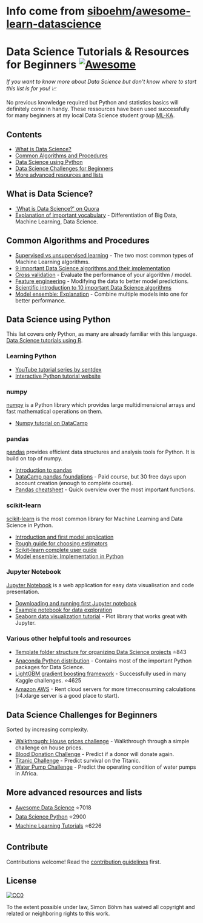 # Info come from [siboehm/awesome-learn-datascience](https://github.com/siboehm/awesome-learn-datascience)
# Data Science Tutorials & Resources for Beginners [![Awesome](https://cdn.rawgit.com/sindresorhus/awesome/d7305f38d29fed78fa85652e3a63e154dd8e8829/media/badge.svg)](https://github.com/sindresorhus/awesome)

*If you want to know more about Data Science but don't know where to start this list is for you!* :chart_with_upwards_trend:

No previous knowledge required but Python and statistics basics will definitely come in handy. These ressources have been used successfully for many beginners at my local Data Science student group [ML-KA](http://ml-ka.de/).

## Contents

- [What is Data Science?](#what-is-data-science)
- [Common Algorithms and Procedures](#common-algorithms-and-procedures)
- [Data Science using Python](#data-science-using-python)
- [Data Science Challenges for Beginners](#data-science-challenges-for-beginners)
- [More advanced resources and lists](#more-advanced-resources-and-lists)

## What is Data Science?

- ['What is Data Science?' on Quora](https://www.quora.com/What-is-data-science)
- [Explanation of important vocabulary](https://www.quora.com/What-is-the-difference-between-Data-Analytics-Data-Analysis-Data-Mining-Data-Science-Machine-Learning-and-Big-Data-1?share=1) - Differentiation of Big Data, Machine Learning, Data Science.

## Common Algorithms and Procedures

- [Supervised vs unsupervised learning](https://stackoverflow.com/questions/1832076/what-is-the-difference-between-supervised-learning-and-unsupervised-learning) - The two most common types of Machine Learning algorithms. 
- [9 important Data Science algorithms and their implementation](https://nbviewer.jupyter.org/github/jakevdp/PythonDataScienceHandbook/blob/master/notebooks/05.05-Naive-Bayes.ipynb) 
- [Cross validation](https://nbviewer.jupyter.org/github/jakevdp/PythonDataScienceHandbook/blob/master/notebooks/05.03-Hyperparameters-and-Model-Validation.ipynb) - Evaluate the performance of your algorithm / model.
- [Feature engineering](https://nbviewer.jupyter.org/github/jakevdp/PythonDataScienceHandbook/blob/master/notebooks/05.04-Feature-Engineering.ipynb) - Modifying the data to better model predictions.
- [Scientific introduction to 10 important Data Science algorithms](http://www.cs.umd.edu/%7Esamir/498/10Algorithms-08.pdf)
- [Model ensemble: Explanation](https://www.analyticsvidhya.com/blog/2017/02/introduction-to-ensembling-along-with-implementation-in-r/) - Combine multiple models into one for better performance.

## Data Science using Python
This list covers only Python, as many are already familiar with this language. [Data Science tutorials using R](https://github.com/ujjwalkarn/DataScienceR).

### Learning Python

- [YouTube tutorial series by sentdex](https://www.youtube.com/watch?v=oVp1vrfL_w4&list=PLQVvvaa0QuDe8XSftW-RAxdo6OmaeL85M)
- [Interactive Python tutorial website](http://www.learnpython.org/)

### numpy
[numpy](http://www.numpy.org/) is a Python library which provides large multidimensional arrays and fast mathematical operations on them.

- [Numpy tutorial on DataCamp](https://www.datacamp.com/community/tutorials/python-numpy-tutorial#gs.h3DvLnk)

### pandas
[pandas](http://pandas.pydata.org/index.html) provides efficient data structures and analysis tools for Python. It is build on top of numpy.

- [Introduction to pandas](http://www.synesthesiam.com/posts/an-introduction-to-pandas.html)
- [DataCamp pandas foundations](https://www.datacamp.com/courses/pandas-foundations) - Paid course, but 30 free days upon account creation (enough to complete course).
- [Pandas cheatsheet](https://github.com/pandas-dev/pandas/blob/master/doc/cheatsheet/Pandas_Cheat_Sheet.pdf) - Quick overview over the most important functions.

### scikit-learn
[scikit-learn](http://scikit-learn.org/stable/) is the most common library for Machine Learning and Data Science in Python.

- [Introduction and first model application](https://nbviewer.jupyter.org/github/jakevdp/PythonDataScienceHandbook/blob/master/notebooks/05.02-Introducing-Scikit-Learn.ipynb)
- [Rough guide for choosing estimators](http://scikit-learn.org/stable/tutorial/machine_learning_map/)
- [Scikit-learn complete user guide](http://scikit-learn.org/stable/user_guide.html)
- [Model ensemble: Implementation in Python](http://machinelearningmastery.com/ensemble-machine-learning-algorithms-python-scikit-learn/)

### Jupyter Notebook
[Jupyter Notebook](https://jupyter.org/) is a web application for easy data visualisation and code presentation.

- [Downloading and running first Jupyter notebook](https://jupyter.org/install.html)
- [Example notebook for data exploration](https://www.kaggle.com/sudalairajkumar/simple-exploration-notebook-instacart)
- [Seaborn data visualization tutorial](https://elitedatascience.com/python-seaborn-tutorial) - Plot library that works great with Jupyter.


### Various other helpful tools and resources

- [Template folder structure for organizing Data Science projects](https://github.com/drivendata/cookiecutter-data-science) :star:843
- [Anaconda Python distribution](https://www.continuum.io/downloads) - Contains most of the important Python packages for Data Science.
- [LightGBM gradient boosting framework](https://github.com/Microsoft/LightGBM) - Successfully used in many Kaggle challenges. :star:4625
- [Amazon AWS](https://aws.amazon.com/) - Rent cloud servers for more timeconsuming calculations (r4.xlarge server is a good place to start).


## Data Science Challenges for Beginners
Sorted by increasing complexity.

- [Walkthrough: House prices challenge](https://www.dataquest.io/blog/kaggle-getting-started/) - Walkthrough through a simple challenge on house prices.
- [Blood Donation Challenge](https://www.drivendata.org/competitions/2/warm-up-predict-blood-donations/) - Predict if a donor will donate again.
- [Titanic Challenge](https://www.kaggle.com/c/titanic) - Predict survival on the Titanic.
- [Water Pump Challenge](https://www.drivendata.org/competitions/7/pump-it-up-data-mining-the-water-table/) - Predict the operating condition of water pumps in Africa.

## More advanced resources and lists

- [Awesome Data Science](https://github.com/bulutyazilim/awesome-datascience) :star:7018
- [Data Science Python](https://github.com/ujjwalkarn/DataSciencePython) :star:2900
- [Machine Learning Tutorials](https://github.com/ujjwalkarn/Machine-Learning-Tutorials) :star:6226

## Contribute

Contributions welcome! Read the [contribution guidelines](contributing.md) first.


## License

[![CC0](http://mirrors.creativecommons.org/presskit/buttons/88x31/svg/cc-zero.svg)](http://creativecommons.org/publicdomain/zero/1.0)

To the extent possible under law, Simon Böhm has waived all copyright and
related or neighboring rights to this work.

